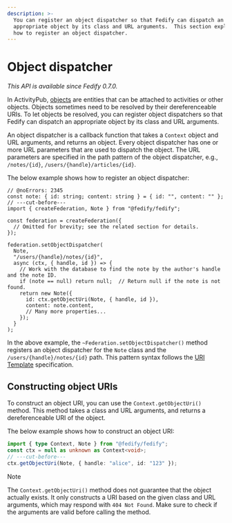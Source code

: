 ```yaml
---
description: >-
  You can register an object dispatcher so that Fedify can dispatch an
  appropriate object by its class and URL arguments.  This section explains
  how to register an object dispatcher.
---
```


Object dispatcher
=================

*This API is available since Fedify 0.7.0.*

In ActivityPub, [objects] are entities that can be attached to activities or
other objects.  Objects sometimes need to be resolved by their dereferenceable
URIs.  To let objects be resolved, you can register object dispatchers so that
Fedify can dispatch an appropriate object by its class and URL arguments.

An object dispatcher is a callback function that takes a `Context` object and
URL arguments, and returns an object.  Every object dispatcher has one or more
URL parameters that are used to dispatch the object.  The URL parameters are
specified in the path pattern of the object dispatcher, e.g., `/notes/{id}`,
`/users/{handle}/articles/{id}`.

The below example shows how to register an object dispatcher:

~~~~ typescript{7-19} twoslash
// @noErrors: 2345
const note: { id: string; content: string } = { id: "", content: "" };
// ---cut-before---
import { createFederation, Note } from "@fedify/fedify";

const federation = createFederation({
  // Omitted for brevity; see the related section for details.
});

federation.setObjectDispatcher(
  Note,
  "/users/{handle}/notes/{id}",
  async (ctx, { handle, id }) => {
    // Work with the database to find the note by the author's handle and the note ID.
    if (note == null) return null;  // Return null if the note is not found.
    return new Note({
      id: ctx.getObjectUri(Note, { handle, id }),
      content: note.content,
      // Many more properties...
    });
  }
);
~~~~

In the above example, the `~Federation.setObjectDispatcher()` method registers
an object dispatcher for the `Note` class and the `/users/{handle}/notes/{id}`
path.  This pattern syntax follows the [URI Template] specification.

[objects]: https://www.w3.org/TR/activitystreams-core/#object
[URI Template]: https://datatracker.ietf.org/doc/html/rfc6570


Constructing object URIs
------------------------

To construct an object URI, you can use the `Context.getObjectUri()` method.
This method takes a class and URL arguments, and returns a dereferenceable URI
of the object.

The below example shows how to construct an object URI:

~~~~ typescript twoslash
import { type Context, Note } from "@fedify/fedify";
const ctx = null as unknown as Context<void>;
// ---cut-before---
ctx.getObjectUri(Note, { handle: "alice", id: "123" });
~~~~

> [!NOTE]
>
> The `Context.getObjectUri()` method does not guarantee that the object
> actually exists.  It only constructs a URI based on the given class and URL
> arguments, which may respond with `404 Not Found`.  Make sure to check
> if the arguments are valid before calling the method.
